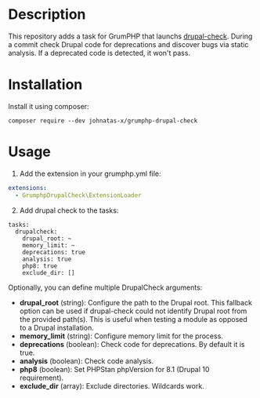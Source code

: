 # Description

This repository adds a task for GrumPHP that launchs [drupal-check](https://github.com/mglaman/drupal-check).
During a commit check Drupal code for deprecations and discover bugs via static analysis. If a deprecated code is detected, it won't pass.


# Installation

Install it using composer:

```composer require --dev johnatas-x/grumphp-drupal-check```


# Usage

1) Add the extension in your grumphp.yml file:
```yaml
extensions:
  - GrumphpDrupalCheck\ExtensionLoader
```

2) Add drupal check to the tasks:
```
tasks:
  drupalcheck:
    drupal_root: ~
    memory_limit: ~
    deprecations: true
    analysis: true
    php8: true
    exclude_dir: []
```
Optionally, you can define multiple DrupalCheck arguments:

- **drupal_root** (string): Configure the path to the Drupal root. This fallback option can be used if drupal-check could not identify Drupal root from the provided path(s). This is useful when testing a module as opposed to a Drupal installation.
- **memory_limit** (string): Configure memory limit for the process.
- **deprecations** (boolean): Check code for deprecations. By default it is true.
- **analysis** (boolean): Check code analysis.
- **php8** (boolean): Set PHPStan phpVersion for 8.1 (Drupal 10 requirement).
- **exclude_dir** (array): Exclude directories. Wildcards work.